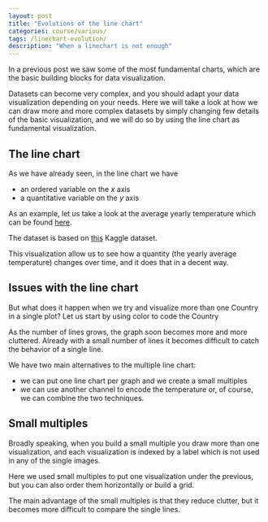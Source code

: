```yaml
---
layout: post
title: "Evolutions of the line chart"
categories: course/various/
tags: /linechart-evolution/
description: "When a linechart is not enough"
---
```


In a previous post we saw some of the most fundamental charts,
which are the basic building blocks for data visualization.

Datasets can become very complex, and you should adapt your data visualization
depending on your needs.
Here we will take a look at how we can draw more and more complex datasets
by simply changing few details of the basic visualization, and we will
do so by using the line chart as fundamental visualization.

## The line chart

As we have already seen, in the line chart we have
- an ordered variable on the $x$ axis
- a quantitative variable on the $y$ axis

As an example, let us take a look at the average yearly temperature which can be found
[here](https://github.com/thestippe/thestippe.github.io/blob/main/data/yearly_mean_temperatures.csv).

The dataset is based on [this](https://www.kaggle.com/datasets/berkeleyearth/climate-change-earth-surface-temperature-data) Kaggle dataset.

<!-- Load d3.js -->
<script src="https://d3js.org/d3.v5.js"></script>

<div id="linechart"> </div>
<script src="/docs/assets/javascript/linechart_evolution/linechart.js"> </script>

This visualization allow us to see how a quantity (the yearly average temperature)
changes over time, and it does that in a decent way.

## Issues with the line chart

But what does it happen when we try and visualize more than one Country in
a single plot?
Let us start by using color to code the Country

<div id="multiple_linechart"> </div>
<script src="/docs/assets/javascript/linechart_evolution/multiple_linechart.js"> </script>

As the number of lines grows, the graph soon becomes more and more cluttered.
Already with a small number of lines it becomes difficult to catch the behavior
of a single line.

We have two main alternatives to the multiple line chart:
- we can put one line chart per graph and we create a small multiples
- we can use another channel to encode the temperature
or, of course, we can combine the two techniques.


## Small multiples

Broadly speaking, when you build a small multiple you draw more than
one visualization, and each visualization is indexed by a label which is not
used in any of the single images.

<div id="sm_linechart"> </div>
<script src="/docs/assets/javascript/linechart_evolution/sm_linechart.js"> </script>

Here we used small multiples to put one visualization under the previous,
but you can also order them horizontally or build a grid.

The main advantage of the small multiples is that they reduce clutter,
but it becomes more difficult to compare the single lines.
